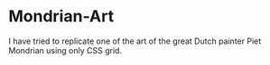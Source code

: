 # Mondrian-Art
I have tried to replicate one of the art of the great Dutch painter Piet Mondrian using only CSS grid.

